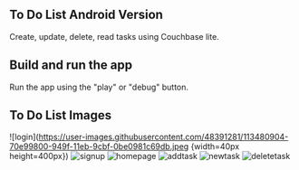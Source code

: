 
## To Do List Android Version

Create, update, delete, read tasks using Couchbase lite.

## Build and run the app

Run the app using the "play" or "debug" button.

## To Do List Images
![login](https://user-images.githubusercontent.com/48391281/113480904-70e99800-949f-11eb-9cbf-0be0981c69db.jpeg {width=40px height=400px}) 
![signup](https://user-images.githubusercontent.com/48391281/113480906-71822e80-949f-11eb-8d89-413a899f8b1b.jpeg) 
![homepage](https://user-images.githubusercontent.com/48391281/113480903-70510180-949f-11eb-90c3-c92f1a07658b.jpeg)
![addtask](https://user-images.githubusercontent.com/48391281/113480900-6e873e00-949f-11eb-951b-6866878b9769.jpeg) 
![newtask](https://user-images.githubusercontent.com/48391281/113480905-70e99800-949f-11eb-89dd-9ed0beb4ccbf.jpeg) 
![deletetask](https://user-images.githubusercontent.com/48391281/113480902-6fb86b00-949f-11eb-9704-76853c6fcfef.jpeg)




